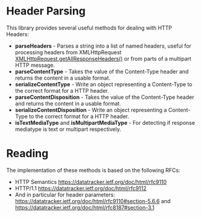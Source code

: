 # Header Parsing
This library provides several useful methods for dealing with HTTP Headers:
- **parseHeaders** - Parses a string into a list of named headers, useful for processing headers from XMLHttpRequest [XMLHttpRequest.getAllResponseHeaders()](https://developer.mozilla.org/en-US/docs/Web/API/XMLHttpRequest/getAllResponseHeaders) or from parts of a multipart HTTP message.
- **parseContentType** - Takes the value of the Content-Type header and returns the content in a usable format.
- **serializeContentType** - Write an object representing a Content-Type to the correct format for a HTTP header.
- **parseContentDisposition** - Takes the value of the Content-Type header and returns the content in a usable format.
- **serializeContentDisposition** - Write an object representing a Content-Type to the correct format for a HTTP header.
- **isTextMediaType** and **isMultipartMediaType** - For detecting if response mediatype is text or multipart respectively.

# Reading
The implementation of these methods is based on the following RFCs:
 - HTTP Semantics   https://datatracker.ietf.org/doc/html/rfc9110
 - HTTP/1.1         https://datatracker.ietf.org/doc/html/rfc9112
 - And in particular for header parameters: https://datatracker.ietf.org/doc/html/rfc9110#section-5.6.6 and https://datatracker.ietf.org/doc/html/rfc8187#section-3.1
